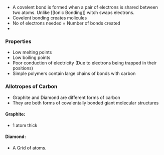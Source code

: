 - A covelent bond is formed when a pair of electrons is shared between two atoms. Unlike [[Ionic Bonding]] witch swaps electrons.
- Covelent bonding creates molicules
- No of electrons needed = Number of bonds created
- 
### Properties
- Low melting points
- Low boiling points 
- Poor conduction of electricity (Due to electrons being trapped in their positions)
- Simple polymers contain large chains of bonds with carbon

### Allotropes of Carbon
- Graphite and Diamond are different forms of carbon
- They are both forms of covalentally bonded giant molecular structures
#### Graphite:
- 1 atom thick

#### Diamond:
- A Grid of atoms.

